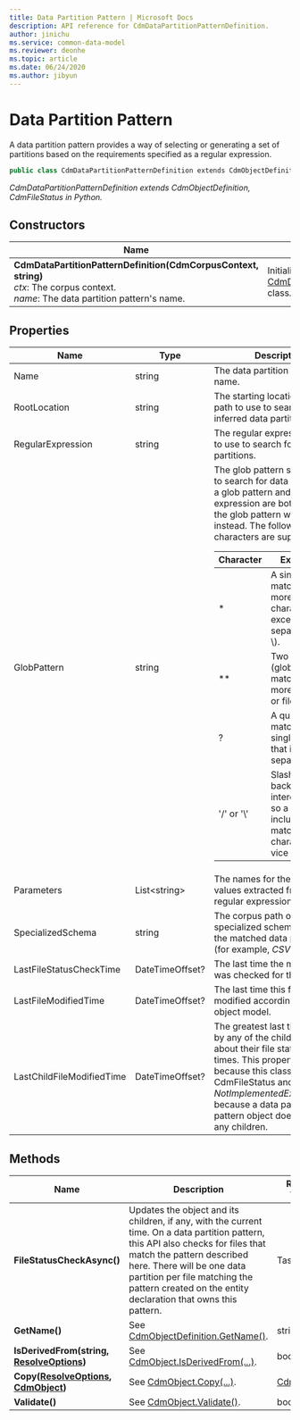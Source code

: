 ```yaml
---
title: Data Partition Pattern | Microsoft Docs
description: API reference for CdmDataPartitionPatternDefinition.
author: jinichu
ms.service: common-data-model
ms.reviewer: deonhe 
ms.topic: article
ms.date: 06/24/2020
ms.author: jibyun
---
```


# Data Partition Pattern

A data partition pattern provides a way of selecting or generating a set of partitions based on the requirements specified as a regular expression.

```csharp
public class CdmDataPartitionPatternDefinition extends CdmObjectDefinitionBase, CdmFileStatus
```
*CdmDataPartitionPatternDefinition extends CdmObjectDefinition, CdmFileStatus in Python.*

## Constructors
|Name|Description|
|---|---|
|**CdmDataPartitionPatternDefinition(CdmCorpusContext, string)**<br/>*ctx*: The corpus context.<br/>*name*: The data partition pattern's name.|Initializes a new instance of the [CdmDataPartitionPatternDefinition](datapartitionpattern.md) class.|

## Properties
|Name|Type|Description|
|---|---|---|
|Name|string|The data partition pattern's name.|
|RootLocation|string|The starting location's corpus path to use to search for inferred data partitions.|
|RegularExpression|string|The regular expression string to use to search for data partitions.|
|GlobPattern|string|The glob pattern string to use to search for data partitions. If a glob pattern and regular expression are both present, the glob pattern will be used instead. The following special characters are supported:<br/><table><thead><tr><th>Character</th><th>Explanation</th></tr></thead><tbody><tr><td>*</td><td>A single star matches zero or more of any character except path separators (/ or \\).</td></tr><tr><td>**</td><td>Two stars (globstar) matches zero or more directories or files.</td></tr><tr><td>?</td><td>A question mark matches any single character that isn't a path separator.</td></tr><tr><td>'/' or '\\'</td><td>Slash and backslash are interchangeable, so a pattern that includes '\\' will match a '/' character and vice versa.</td></tr></tbody></table>
|Parameters|List\<string>|The names for the replacement values extracted from the regular expression.|
|SpecializedSchema|string|The corpus path of the specialized schema to use for the matched data partitions (for example, *CSV*).|
|LastFileStatusCheckTime|DateTimeOffset?|The last time the modified time was checked for this file.|
|LastFileModifiedTime|DateTimeOffset?|The last time this file was modified according to the object model.|
|LastChildFileModifiedTime|DateTimeOffset?|The greatest last time reported by any of the children objects about their file status check times. This property only exists because this class extends CdmFileStatus and will throw a *NotImplementedException* because a data partition pattern object doesn't contain any children.|

## Methods
|Name|Description|Return Type|
|---|---|---|
|**FileStatusCheckAsync()**|Updates the object and its children, if any, with the current time. On a data partition pattern, this API also checks for files that match the pattern described here. There will be one data partition per file matching the pattern created on the entity declaration that owns this pattern.|Task|
|**GetName()**|See [CdmObjectDefinition.GetName()](cdmobjectdefinition.md#methods).|string|
|**IsDerivedFrom(string, [ResolveOptions](../utilities/resolveoptions.md))**|See [CdmObject.IsDerivedFrom(...)](cdmobject.md#methods).|bool|
|**Copy([ResolveOptions](../utilities/resolveoptions.md), [CdmObject](cdmobject.md))**|See [CdmObject.Copy(...)](cdmobject.md#methods).|[CdmObject](cdmobject.md)|
|**Validate()**|See [CdmObject.Validate()](cdmobject.md#methods).|bool|

